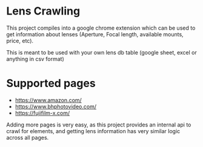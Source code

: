 # Lens Crawling

This project compiles into a google chrome extension which can be used to get information about lenses (Aperture, Focal length, available mounts, price, etc).

This is meant to be used with your own lens db table (google sheet, excel or anything in csv format)

# Supported pages

- <https://www.amazon.com/>
- <https://www.bhphotovideo.com/>
- <https://fujifilm-x.com/>

Adding more pages is very easy, as this project provides an internal api to crawl for elements, and getting lens information has very similar logic across all pages.
